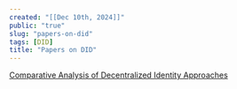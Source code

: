 ```yaml
---
created: "[[Dec 10th, 2024]]"
public: "true"
slug: "papers-on-did"
tags: [DID]
title: "Papers on DID"
---
```


[Comparative Analysis of Decentralized Identity Approaches](https://ieeexplore.ieee.org/stamp/stamp.jsp?arnumber=9869618)

